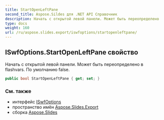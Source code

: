 ```yaml
---
title: StartOpenLeftPane
second_title: Aspose.Sildes для .NET API Справочник
description: Начать с открытой левой панели. Может быть переопределено в flashvars. По умолчанию false.
type: docs
weight: 160
url: /ru/aspose.slides.export/iswfoptions/startopenleftpane/
---
```


## ISwfOptions.StartOpenLeftPane свойство

Начать с открытой левой панели. Может быть переопределено в flashvars. По умолчанию false.

```csharp
public bool StartOpenLeftPane { get; set; }
```

### См. также

* интерфейс [ISwfOptions](../../iswfoptions)
* пространство имён [Aspose.Slides.Export](../../iswfoptions)
* сборка [Aspose.Slides](../../../)

<!-- DO NOT EDIT: сгенерировано xmldocmd для Aspose.Slides.dll -->